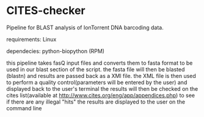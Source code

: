 CITES-checker
======================

Pipeline for BLAST analysis of IonTorrent DNA barcoding data.

requirements:
Linux

dependecies:
python-biopython (RPM)


this pipeline takes fasQ input files and converts them to fasta format to be used in our blast section of the script.
the fasta file will then be blasted (blastn) and results are passed back as a XMl file.
the XML file is then used to perform a quality control(parameters will be entered by the user) and displayed back to the user's terminal
the results will then be checked on the cites list(available at http://www.cites.org/eng/app/appendices.php) to see if there are any illegal "hits"
the results are displayed to the user on the command line